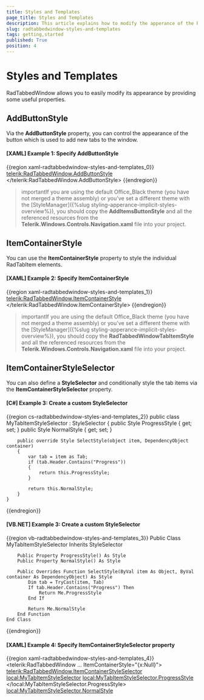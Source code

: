 ```yaml
---
title: Styles and Templates
page_title: Styles and Templates
description: This article explains how to modify the apperance of the RadTabbedWindow control.
slug: radtabbedwindow-styles-and-templates
tags: getting,started
published: True
position: 4
---
```


# Styles and Templates

RadTabbedWindow allows you to easily modify its appearance by providing some useful properties.

## AddButtonStyle

Via the **AddButtonStyle** property, you can control the appearance of the button which is used to add new tabs to the window.

#### [XAML] Example 1: Specify AddButtonStyle

{{region xaml-radtabbedwindow-styles-and-templates_0}}
    <telerik:RadTabbedWindow.AddButtonStyle>
        <Style TargetType="telerik:RadButton" BasedOn="{StaticResource AddItemsButtonStyle}">
            <Setter Property="MinWidth" Value="36" />
            <Setter Property="MinHeight" Value="36" />
        </Style>
    </telerik:RadTabbedWindow.AddButtonStyle>
{{endregion}}

>importantIf you are using the default Office_Black theme (you have not merged a theme assembly) or you've set a different theme with the [StyleManager]({%slug styling-apperance-implicit-styles-overview%}), you should copy the **AddItemsButtonStyle** and all the referenced resources from the **Telerik.Windows.Controls.Navigation.xaml** file into your project.

## ItemContainerStyle

You can use the **ItemContainerStyle** property to style the individual RadTabItem elements.

#### [XAML] Example 2: Specify ItemContainerStyle

{{region xaml-radtabbedwindow-styles-and-templates_1}}
    <telerik:RadTabbedWindow.ItemContainerStyle>
        <Style TargetType="telerik:RadTabItem" BasedOn="{StaticResource RadTabbedWindowTabItemStyle}">
            <Setter Property="MinHeight" Value="40" />
            <Setter Property="Background" Value="Red" />
            <Setter Property="FontWeight" Value="Bold" />
            <Setter Property="PinButtonVisibility" Value="Visible" />
		    <Setter Property="CloseButtonVisibility" Value="Visible"/>
        </Style>
    </telerik:RadTabbedWindow.ItemContainerStyle>
{{endregion}}

>importantIf you are using the default Office_Black theme (you have not merged a theme assembly) or you've set a different theme with the [StyleManager]({%slug styling-apperance-implicit-styles-overview%}), you should copy the **RadTabbedWindowTabItemStyle** and all the referenced resources from the **Telerik.Windows.Controls.Navigation.xaml** file into your project.

## ItemContainerStyleSelector

You can also define a **StyleSelector** and conditionally style the tab items via the **ItemContainerStyleSelector** property.

#### [C#] Example 3: Create a custom StyleSelector

{{region cs-radtabbedwindow-styles-and-templates_2}}
    public class MyTabItemStyleSelector : StyleSelector
    {
        public Style ProgressStyle { get; set; }
        public Style NormalStyle { get; set; }

        public override Style SelectStyle(object item, DependencyObject container)
        {
            var tab = item as Tab;
            if (tab.Header.Contains("Progress"))
            {
                return this.ProgressStyle;
            }

            return this.NormalStyle;
        }
    }
{{endregion}}

#### [VB.NET] Example 3: Create a custom StyleSelector

{{region vb-radtabbedwindow-styles-and-templates_3}}
	Public Class MyTabItemStyleSelector
		Inherits StyleSelector

		Public Property ProgressStyle() As Style
		Public Property NormalStyle() As Style

		Public Overrides Function SelectStyle(ByVal item As Object, ByVal container As DependencyObject) As Style
			Dim tab = TryCast(item, Tab)
			If tab.Header.Contains("Progress") Then
				Return Me.ProgressStyle
			End If

			Return Me.NormalStyle
		End Function
	End Class
{{endregion}}

#### [XAML] Example 4: Specify ItemContainerStyleSelector property

{{region xaml-radtabbedwindow-styles-and-templates_4}}
    <telerik:RadTabbedWindow ... ItemContainerStyle="{x:Null}">
        <telerik:RadTabbedWindow.ItemContainerStyleSelector>
            <local:MyTabItemStyleSelector>
                <local:MyTabItemStyleSelector.ProgressStyle>
                    <Style TargetType="telerik:RadTabItem" BasedOn="{StaticResource RadTabbedWindowTabItemStyle}">
                        <Setter Property="Background" Value="LightGreen" />
                        <Setter Property="FontWeight" Value="Bold" />
                    </Style>
                </local:MyTabItemStyleSelector.ProgressStyle>
                <local:MyTabItemStyleSelector.NormalStyle>
                    <Style TargetType="telerik:RadTabItem" BasedOn="{StaticResource RadTabbedWindowTabItemStyle}" />
                </local:MyTabItemStyleSelector.NormalStyle>
            </local:MyTabItemStyleSelector>
        </telerik:RadTabbedWindow.ItemContainerStyleSelector>
    </telerik:RadTabbedWindow>
{{endregion}}

>importantPlease note that to use the ItemContainerStyleSelector property, you need to clear the ItemContainerStyle by setting it to **null**.

## ItemTemplate and ItemTemplateSelector

When binding your **RadTabbedWindow** to a collection, you are able to configure the visualization of the data and the appearance of the tab items via the **ItemTemplate** and the **ItemTemplateSelectior** properties.

#### [XAML] Example 5: Define a custom ItemTemplate

{{region xaml-radtabbedwindow-styles-and-templates_5}}
    <telerik:RadTabbedWindow.ItemTemplate>
        <DataTemplate>
            <StackPanel Orientation="Horizontal">
                <Ellipse Width="10" Height="10" Fill="LightGreen" />
                <TextBlock Text="{Binding Header}" FontWeight="Bold" Margin="5 0 0 0" />
            </StackPanel>
        </DataTemplate>
    </telerik:RadTabbedWindow.ItemTemplate>
{{endregion}}

If you wish to return different templates for the tab items, you can use the **ItemTemplateSelectior** property and pass a custom **DataTemplateSelector** to it.

## ContentTemplate and ContentTemplateSelectior

Similarly, in a data-binding scenario you can control the appearance of the tabs' content via the **ContentTemplate** and the **ContentTemplateSelectior** properties.

#### [XAML] Example 6: Define a custom ContentTemplate

{{region xaml-radtabbedwindow-styles-and-templates_6}}
    <telerik:RadTabbedWindow.ContentTemplate>
        <DataTemplate>
            <TextBlock Text="{Binding Content}" FontWeight="Bold" />
        </DataTemplate>
    </telerik:RadTabbedWindow.ContentTemplate>
{{endregion}}

If you wish to return different templates for the tab items' content, you can use the **ContentTemplateSelectior** property and pass a custom **DataTemplateSelector** to it.

## See Also

* [Key Properties](%slug radtabbedwindow-key-properties%)
* [Events](%slug radtabbedwindow-events%)